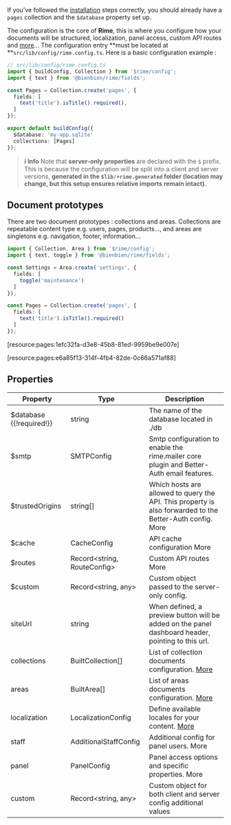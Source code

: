 If you’ve followed the [installation](/docs/installation) steps correctly, you should already have a `pages` collection and the `$database` property set up.

The configuration is the core of **Rime**, this is where you configure how your documents will be structured, localization, panel access, custom API routes and [more](#properties)… The configuration entry **must be located at **`src/lib/config/rime.config.ts`. Here is a basic configuration example :

```ts
// src/lib/config/rime.config.ts
import { buildConfig, Collection } from '$rime/config';
import { text } from '@bienbien/rime/fields';

const Pages = Collection.create('pages', {
  fields: [
    text('title').isTitle().required(),
  ]
});

export default buildConfig({
  $database: 'my-app.sqlite'
  collections: [Pages]
});
```

> **ℹ️ Info**
> Note that **server-only properties** are declared with the `$` prefix. This is because the configuration will be split into a client and server versions, **generated in the **`$lib/+rime.generated`** folder (location may change, but this setup ensures relative imports remain intact).**

## Document prototypes

There are two document prototypes : collections and areas. Collections are repeatable content type e.g. users, pages, products…, and areas are singletons e.g. navigation, footer, information…

```ts
import { Collection, Area } from '$rime/config';
import { text, toggle } from '@bienbien/rime/fields';

const Settings = Area.create('settings', {
  fields: [
    toggle('maintenance')
  ]
});

const Pages = Collection.create('pages', {
  fields: [
    text('title').isTitle().required()
  ]
});
```

[resource:pages:1efc32fa-d3e8-45b8-81ed-9959be9e007e]

[resource:pages:e6a85f13-314f-4fb4-82de-0c66a571af88]

## Properties

| Property | Type | Description |
| --- | --- | --- |
| $database {{!required!}} | string | The name of the database located in ./db |
| $smtp | SMTPConfig | Smtp configuration to enable the rime.mailer core plugin and Better-Auth email features. |
| $trustedOrigins | string[] | Which hosts are allowed to query the API. This property is also forwarded to the Better-Auth config. More |
| $cache | CacheConfig | API cache configuration More |
| $routes | Record<string, RouteConfig> | Custom API routes More |
| $custom | Record<string, any> | Custom object passed to the server-only config. |
| siteUrl | string | When defined, a preview button will be added on the panel dashboard header, pointing to this url. |
| collections | BuiltCollection[] | List of collection documents configuration. [More](/docs/configuration/collections) |
| areas | BuiltArea[] | List of areas documents configuration. [More](/docs/configuration/areas) |
| localization | LocalizationConfig | Define available locales for your content. [More](/docs/configuration/i18n) |
| staff | AdditionalStaffConfig | Additional config for panel users. More |
| panel | PanelConfig | Panel access options and specific properties. More |
| custom | Record<string, any> | Custom object for both client and server config additional values |
